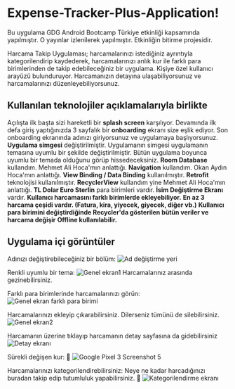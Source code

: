 # Expense-Tracker-Plus-Application!

Bu uygulama GDG Android Bootcamp Türkiye etkinliği kapsamında yapılmıştır. O yayınlar izlenilerek yapılmıştır. Etkinliğin bitirme projesidir.

Harcama Takip Uygulaması; harcamalarınızı istediğiniz ayrıntıyla kategorilendirip kaydederek, harcamalarınızı anlık kur ile farklı para birimlerinden de takip edebileceğiniz bir uygulama. Kişiye özel kullanıcı arayüzü bulunduruyor. Harcamanızın detayına ulaşabiliyorsunuz ve harcamalarınızı düzenleyebiliyorsunuz.

## Kullanılan teknolojiler açıklamalarıyla birlikte

Açılışta ilk başta sizi hareketli bir **splash screen** karşılıyor.
Devamında ilk defa giriş yaptığınızda 3 sayfalık bir **onboarding** ekranı size eşlik ediyor.
Son onboarding ekranında adınızı giriyorsunuz ve uygulamaya başlıyorsunuz.
**Uygulama simgesi** değiştirilmiştir. Uygulamanın simgesi uygulamanın temasına uyumlu bir şekilde değiştirilmiştir. Bütün uygulama boyunca uyumlu bir temada olduğunu görüp hissedeceksiniz.
**Room Database** kullandım. Mehmet Ali Hoca'mın anlattığı.
**Navigation** kullandım. Okan Aydın Hoca'mın anlattığı.
**View Binding / Data Binding** kullanılmıştır.
**Retrofit** teknolojisi kullanılmıştır.
**RecyclerView** kullandım yine Mehmet Ali Hoca'mın anlattığı.
**TL Dolar Euro Sterlin** para birimleri vardır.
**İsim Değiştirme Ekranı** vardır.
**Kullanıcı harcamasını farklı birimlerde ekleyebiliyor.**
**En az 3 harcama çeşidi vardır. (Fatura, kira, yiyecek, giyecek, diğer vb.)**
**Kullanıcı para birimini değiştirdiğinde Recycler'da gösterilen bütün veriler ve harcama değişir**
**Offline kullanılabilir.**

## Uygulama içi görüntüler

Adınızı değiştirebileceğiniz bir bölüm:
![Ad değiştirme yeri](https://user-images.githubusercontent.com/73333031/117550699-511f3400-b04a-11eb-89d2-f79c42854d61.png)

Renkli uyumlu bir tema:
![Genel ekran1](https://user-images.githubusercontent.com/73333031/117550700-54b2bb00-b04a-11eb-8a25-5cd4df00ee15.png)
Harcamalarınız arasında gezinebilirsiniz.

Farklı para birimlerinde harcamalarınızı görün:
![Genel ekran farklı para birimi](https://user-images.githubusercontent.com/73333031/117550703-58464200-b04a-11eb-86f9-b364d59dbefc.png)

Harcamalarınızı ekleyip çıkarabilirsiniz. Dilerseniz tümünü de silebilirsiniz.
![Genel ekran2](https://user-images.githubusercontent.com/73333031/117550705-5bd9c900-b04a-11eb-8ce3-925ecc576eb4.png)

Harcamanın üzerine tıklayıp harcamanın detay sayfasına da gidebilirsiniz
![Detay ekranı](https://user-images.githubusercontent.com/73333031/117550710-5ed4b980-b04a-11eb-8585-a5b1069e34a6.png)

Sürekli değişen kur: 🥴
![Google Pixel 3 Screenshot 5](https://user-images.githubusercontent.com/73333031/117550714-61371380-b04a-11eb-9981-161380f7416a.png)

Harcamalarınızı kategorilendirebilirsiniz: Neye ne kadar harcadığınızı buradan takip edip tutumluluk yapabilirsiniz. 🤑
![Kategorilendirme ekranı](https://user-images.githubusercontent.com/73333031/117550717-63996d80-b04a-11eb-9188-709ffa6a40d7.png)
